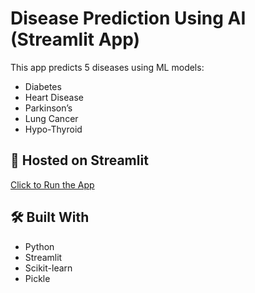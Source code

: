 # Disease Prediction Using AI (Streamlit App)

This app predicts 5 diseases using ML models:
- Diabetes
- Heart Disease
- Parkinson’s
- Lung Cancer
- Hypo-Thyroid

## 🚀 Hosted on Streamlit
[Click to Run the App](https://your-username.streamlit.app)

## 🛠 Built With
- Python
- Streamlit
- Scikit-learn
- Pickle
